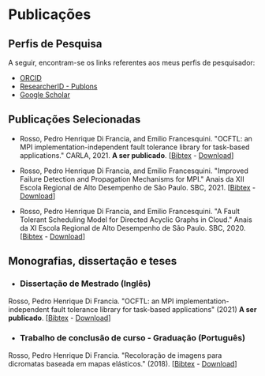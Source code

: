 # Publicações

## Perfis de Pesquisa
A seguir, encontram-se os links referentes aos meus perfis de pesquisador:

* [ORCID](https://orcid.org/0000-0001-6482-8745)
* [ResearcherID - Publons](https://publons.com/researcher/4555983) 
* [Google Scholar](https://scholar.google.com/citations?user=rtONezgAAAAJ&hl=en&authuser=1&oi=ao) 

## Publicações Selecionadas

* Rosso, Pedro Henrique Di Francia, and Emilio Francesquini. "OCFTL: an MPI implementation-independent fault tolerance library for task-based applications." CARLA, 2021. **A ser publicado**. [[Bibtex](/documents/carla2021.bib) - [Download](/documents/carla2021.pdf)]

* Rosso, Pedro Henrique Di Francia, and Emilio Francesquini. "Improved Failure Detection and Propagation Mechanisms for MPI." Anais da XII Escola Regional de Alto Desempenho de São Paulo. SBC, 2021. [[Bibtex](/documents/erad2021.bib) - [Download](/documents/erad2021.pdf)]

* Rosso, Pedro Henrique Di Francia, and Emilio Francesquini. "A Fault Tolerant Scheduling Model for Directed Acyclic Graphs in Cloud." Anais da XI Escola Regional de Alto Desempenho de São Paulo. SBC, 2020. [[Bibtex](/documents/erad2020.bib) - [Download](/documents/erad2020.pdf)]

## Monografias, dissertação e teses

* ### Dissertação de Mestrado (Inglês)
Rosso, Pedro Henrique Di Francia. "OCFTL: an MPI implementation-independent fault tolerance library for task-based applications" (2021) **A ser publicado**. [[Bibtex](/documents/thesis.bib) - [Download](/documents/thesis.pdf)]

* ### Trabalho de conclusão de curso - Graduação (Português)
Rosso, Pedro Henrique Di Francia. "Recoloração de imagens para dicromatas baseada em mapas elásticos." (2018). [[Bibtex](/documents/tcc.bib) - [Download](/documents/tcc.pdf)]
